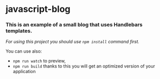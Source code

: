 # javascript-blog

  ### This is an example of a small blog that uses Handlebars templates. <br>

  *For using this project you should use `npm install` command first.*
  
  You can use also:
  - `npm run watch` to preview,
  - `npm run build` thanks to this you will get an optimized version of your application
